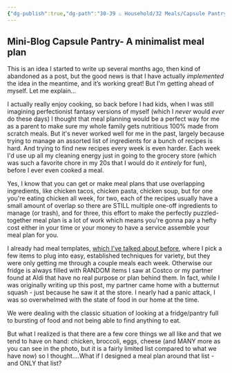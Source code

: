 ```yaml
---
{"dg-publish":true,"dg-path":"30-39 ♨️ Household/32 Meals/Capsule Pantry- A minimalist meal plan.md","dg-permalink":"capsule-pantry","permalink":"/capsule-pantry/","title":"Capsule Pantry","noteIcon":"","created":"2023-08-28T12:20:02","updated":"2023-08-28T22:17:24.508-04:00"}
---
```



## Mini-Blog Capsule Pantry- A minimalist meal plan
This is an idea I started to write up several months ago, then kind of abandoned as a post, but the good news is that I have actually *implemented* the idea in the meantime, and it’s working great! But I'm getting ahead of myself. Let me explain…

I actually really enjoy cooking, so back before I had kids, when I was still imagining perfectionist fantasy versions of myself (which I *never* would *ever* do these days) I thought that meal planning would be a perfect way for me as a parent to make sure my whole family gets nutritious 100% made from scratch meals. But it's never worked well for me in the past, largely because trying to manage an assorted list of ingredients for a bunch of recipes is hard. And trying to find new recipes every week is even harder. Each week I'd use up all my cleaning energy just in going to the grocery store (which was such a favorite chore in my 20s that I would do it *entirely* for fun), before I ever even cooked a meal.

Yes, I know that you can get or make meal plans that use overlapping ingredients, like chicken tacos, chicken pasta, chicken soup, but for one you're eating chicken all week, for two, each of the recipes usually have a small amount of overlap so there are STILL multiple one-off ingredients to manage (or trash), and for three, this effort to make the perfectly puzzled-together meal plan is a lot of work which means you're gonna pay a hefty cost either in your time or your money to have a service assemble your meal plan for you.

I already had meal templates, [which I've talked about before](https://nerdishmom.com/executive-dysfunction-in-the-kitchen/), where I pick a few items to plug into easy, established techniques for variety, but they were only getting me through a couple meals each week. Otherwise our fridge is always filled with RANDOM items I saw at Costco or my partner found at Aldi that have no real purpose or plan behind them. In fact, while I was originally writing up this post, my partner came home with a butternut squash - just because he saw it at the store. I nearly had a panic attack, I was so overwhelmed with the state of food in our home at the time.

We were dealing with the classic situation of looking at a fridge/pantry full to bursting of food and not being able to find anything to eat.

But what I realized is that there are a few core things we all like and that we tend to have on hand: chicken, broccoli, eggs, cheese (and MANY more as you can see in the photo, but it is a fairly limited list compared to what we have now) so I thought....What if I designed a meal plan around that list - and ONLY that list? 